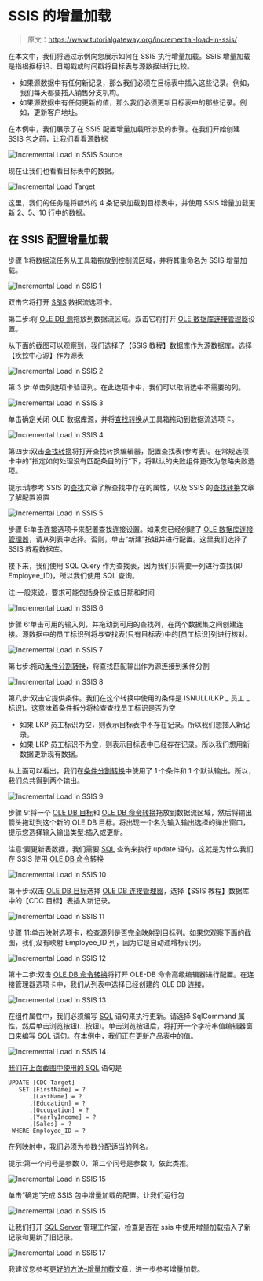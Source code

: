 # SSIS 的增量加载

> 原文：<https://www.tutorialgateway.org/incremental-load-in-ssis/>

在本文中，我们将通过示例向您展示如何在 SSIS 执行增量加载。SSIS 增量加载是指根据标识、日期戳或时间戳将目标表与源数据进行比较。

*   如果源数据中有任何新记录，那么我们必须在目标表中插入这些记录。例如，我们每天都要插入销售分支机构。
*   如果源数据中有任何更新的值，那么我们必须更新目标表中的那些记录。例如，更新客户地址。

在本例中，我们展示了在 SSIS 配置增量加载所涉及的步骤。在我们开始创建 SSIS 包之前，让我们看看源数据

![Incremental Load in SSIS Source](img/7d95b74b9bbe33f57eff3a247ebcff57.png)

现在让我们也看看目标表中的数据。

![Incremental Load Target](img/9b36913dc4336232c7c21d8aeb298275.png)

这里，我们的任务是将额外的 4 条记录加载到目标表中，并使用 SSIS 增量加载更新 2、5、10 行中的数据。

## 在 SSIS 配置增量加载

步骤 1:将数据流任务从工具箱拖放到控制流区域，并将其重命名为 SSIS 增量加载。

![Incremental Load in SSIS 1](img/1e441b90457598e99f2f3c49cf1a1db6.png)

双击它将打开 [SSIS](https://www.tutorialgateway.org/ssis/) 数据流选项卡。

第二步:将 [OLE DB 源](https://www.tutorialgateway.org/ole-db-source-in-ssis/)拖放到数据流区域。双击它将打开 [OLE 数据库连接管理器](https://www.tutorialgateway.org/ole-db-connection-manager-in-ssis/)设置。

从下面的截图可以观察到，我们选择了【SSIS 教程】数据库作为源数据库，选择【疾控中心源】作为源表

![Incremental Load in SSIS 2](img/17076efddac4e7d5db2cc76ac8bfb6fa.png)

第 3 步:单击列选项卡验证列。在此选项卡中，我们可以取消选中不需要的列。

![Incremental Load in SSIS 3](img/b72737cc8b662ceeccdcaa2d61164af7.png)

单击确定关闭 OLE 数据库源，并将[查找转换](https://www.tutorialgateway.org/lookup-transformation-in-ssis/)从工具箱拖动到数据流选项卡。

![Incremental Load in SSIS 4](img/dd1bcc37972d341e8f9da445e5e9e48e.png)

第四步:双击[查找转换](https://www.tutorialgateway.org/lookup-transformation-in-ssis/)将打开查找转换编辑器，配置查找表(参考表)。在常规选项卡中的“指定如何处理没有匹配条目的行”下，将默认的失败组件更改为忽略失败选项。

提示:请参考 SSIS 的[查找](https://www.tutorialgateway.org/lookup-in-ssis/)文章了解查找中存在的属性，以及 SSIS 的[查找转换](https://www.tutorialgateway.org/lookup-transformation-in-ssis/)文章了解配置设置

![Incremental Load in SSIS 5](img/75c53710e424071abf3eda201c7685c3.png)

步骤 5:单击连接选项卡来配置查找连接设置。如果您已经创建了 [OLE 数据库连接管理器](https://www.tutorialgateway.org/ole-db-connection-manager-in-ssis/)，请从列表中选择。否则，单击“新建”按钮并进行配置。这里我们选择了 SSIS 教程数据库。

接下来，我们使用 SQL Query 作为查找表，因为我们只需要一列进行查找(即 Employee_ID)，所以我们使用 SQL 查询。

注:一般来说，要求可能包括身份证或日期和时间

![Incremental Load in SSIS 6](img/0f9cf306b046df381afd20010e868a8b.png)

步骤 6:单击可用的输入列，并拖动到可用的查找列，在两个数据集之间创建连接。源数据中的员工标识列将与查找表(只有目标表)中的[员工标识]列进行核对。

![Incremental Load in SSIS 7](img/00453404d7735a36c34f23e378bc55c9.png)

第七步:拖动[条件分割转换](https://www.tutorialgateway.org/conditional-split-transformation-in-ssis/)，将查找匹配输出作为源连接到条件分割

![Incremental Load in SSIS 8](img/c8b5ff108a0a2d4ead8e15faee74b93b.png)

第八步:双击它提供条件。我们在这个转换中使用的条件是 ISNULL(LKP _ 员工 _ 标识)。这意味着条件拆分将检查查找员工标识是否为空

*   如果 LKP 员工标识为空，则表示目标表中不存在记录。所以我们想插入新记录。
*   如果 LKP 员工标识不为空，则表示目标表中已经存在记录。所以我们想用新数据更新现有数据。

从上面可以看出，我们在[条件分割转换](https://www.tutorialgateway.org/conditional-split-transformation-in-ssis/)中使用了 1 个条件和 1 个默认输出。所以，我们总共得到两个输出。

![Incremental Load in SSIS 9](img/29dfa26686b4840d3b85e2846864736f.png)

步骤 9:将一个 [OLE DB 目标](https://www.tutorialgateway.org/ssis-ole-db-destination/)和 [OLE DB 命令转换](https://www.tutorialgateway.org/update-data-using-oledb-command-transformation-in-ssis/)拖放到数据流区域，然后将输出箭头拖动到这个新的 OLE DB 目标。将出现一个名为输入输出选择的弹出窗口，提示您选择输入输出类型:插入或更新。

注意:要更新表数据，我们需要 [SQL](https://www.tutorialgateway.org/sql/) 查询来执行 update 语句。这就是为什么我们在 SSIS 使用 [OLE DB 命令转换](https://www.tutorialgateway.org/ole-db-command-transformation-in-ssis/)

![Incremental Load in SSIS 10](img/a7835a3d6d6b1d7f4af84bc86aab4752.png)

第十步:双击 [OLE DB 目标](https://www.tutorialgateway.org/ssis-ole-db-destination/)选择 [OLE DB 连接管理器](https://www.tutorialgateway.org/ole-db-connection-manager-in-ssis/)，选择【SSIS 教程】数据库中的【CDC 目标】表插入新记录。

![Incremental Load in SSIS 11](img/9c876ec7c7988e654c817707370318a6.png)

步骤 11:单击映射选项卡，检查源列是否完全映射到目标列。如果您观察下面的截图，我们没有映射 Employee_ID 列，因为它是自动递增标识列。

![Incremental Load in SSIS 12](img/f6376bf9bedc69878e50d50e9d939da2.png)

第十二步:双击 [OLE DB 命令转换](https://www.tutorialgateway.org/update-data-using-oledb-command-transformation-in-ssis/)将打开 OLE-DB 命令高级编辑器进行配置。在连接管理器选项卡中，我们从列表中选择已经创建的 OLE DB 连接。

![Incremental Load in SSIS 13](img/9619e1d4a8c4a5828d3e4aae299c6791.png)

在组件属性中，我们必须编写 [SQL](https://www.tutorialgateway.org/sql/) 语句来执行更新。请选择 SqlCommand 属性，然后单击浏览按钮(…按钮)。单击浏览按钮后，将打开一个字符串值编辑器窗口来编写 SQL 语句。在本例中，我们正在更新产品表中的值。

![Incremental Load in SSIS 14](img/fd03d7325206d8cc2985b1b70ecf0a6c.png)

[我们在上面截图中使用的 SQL](https://www.tutorialgateway.org/sql/) 语句是

```
UPDATE [CDC Target]
   SET [FirstName] = ?
      ,[LastName] = ?
      ,[Education] = ?
      ,[Occupation] = ?
      ,[YearlyIncome] = ?
      ,[Sales] = ?
 WHERE Employee_ID = ?
```

在列映射中，我们必须为参数分配适当的列名。

提示:第一个问号是参数 0，第二个问号是参数 1，依此类推。

![Incremental Load in SSIS 15](img/f9a86ec4dbc2da6c03ff800e2c46f6fa.png)

单击“确定”完成 SSIS 包中增量加载的配置。让我们运行包

![Incremental Load in SSIS 15](img/171436f57d57cfcf128e3b38a9f2dd12.png)

让我们打开 [SQL Server](https://www.tutorialgateway.org/sql/) 管理工作室，检查是否在 ssis 中使用增量加载插入了新记录和更新了旧记录。

![Incremental Load in SSIS 17](img/1d96e2a46fc03f181ab96e68aec3401b.png)

我建议您参考[更好的方法–增量加载](https://www.tutorialgateway.org/ssis-incremental-load-better-approach/)文章，进一步参考增量加载。